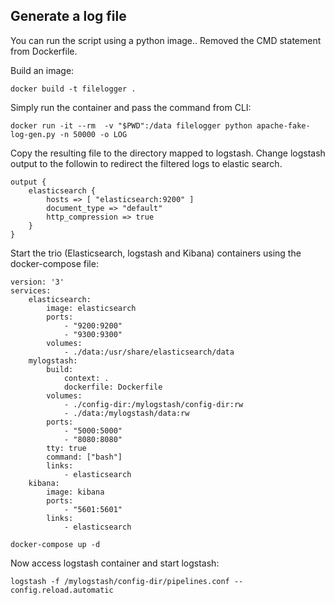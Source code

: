 


## Generate a log file
You can run the script using a python image..
Removed the CMD statement from Dockerfile.

Build an image:
```
docker build -t filelogger .
```
Simply run the container and pass the command from CLI:

```
docker run -it --rm  -v "$PWD":/data filelogger python apache-fake-log-gen.py -n 50000 -o LOG
```
Copy the resulting file to the directory mapped to logstash.
Change logstash output to the followin to redirect the filtered logs to elastic search.

```
output {
    elasticsearch {
        hosts => [ "elasticsearch:9200" ]
        document_type => "default"
        http_compression => true
    }
}
```
Start the trio (Elasticsearch, logstash and Kibana) containers using the docker-compose file:


```
version: '3'
services:
    elasticsearch:
        image: elasticsearch
        ports:
            - "9200:9200"
            - "9300:9300"
        volumes:
            - ./data:/usr/share/elasticsearch/data
    mylogstash:
        build:
            context: .
            dockerfile: Dockerfile
        volumes:
            - ./config-dir:/mylogstash/config-dir:rw
            - ./data:/mylogstash/data:rw
        ports:
            - "5000:5000"
            - "8080:8080"
        tty: true
        command: ["bash"]
        links:
            - elasticsearch
    kibana:
        image: kibana
        ports:
            - "5601:5601"
        links:
            - elasticsearch

```
```
docker-compose up -d
```
Now access logstash container and start logstash:

```
logstash -f /mylogstash/config-dir/pipelines.conf --config.reload.automatic
```


